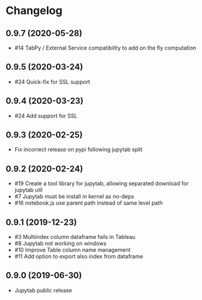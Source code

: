 # Changelog

## 0.9.7 (2020-05-28)
* #14 TabPy / External Service compatibility to add on the fly computation

## 0.9.5 (2020-03-24)
* #24 Quick-fix for SSL support

## 0.9.4 (2020-03-23)
* #24 Add support for SSL

## 0.9.3 (2020-02-25)
* Fix incorrect release on pypi following jupytab split

## 0.9.2 (2020-02-24)
* #19 Create a tool library for jupytab, allowing separated download for jupytab util
* #7 Jupytab must be install in kernel as no-deps
* #16 notebook.js use parent path instead of same level path

## 0.9.1 (2019-12-23)
* #3 Multiindex column dataframe fails in Tableau
* #8 Jupytab not working on windows
* #10 Improve Table column name management
* #11 Add option to export also index from dataframe

## 0.9.0 (2019-06-30)
* Jupytab public release
